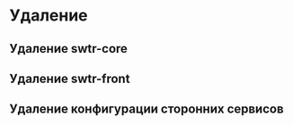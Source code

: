 # Удаление

## Удаление swtr-core
## Удаление swtr-front
## Удаление конфигурации сторонних сервисов 
